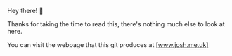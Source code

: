 Hey there! 👋

Thanks for taking the time to read this, there's nothing much else to look at here.

You can visit the webpage that this git produces at [www.josh.me.uk]
